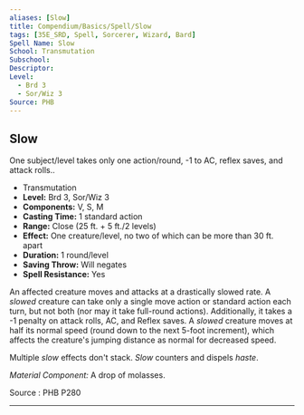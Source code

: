 ```yaml
---
aliases: [Slow]
title: Compendium/Basics/Spell/Slow
tags: [35E_SRD, Spell, Sorcerer, Wizard, Bard]
Spell Name: Slow
School: Transmutation
Subschool: 
Descriptor: 
Level:
  - Brd 3
  - Sor/Wiz 3
Source: PHB
---
```



## Slow

One subject/level takes only one action/round, -1 to AC, reflex saves, and attack rolls..

*   Transmutation
*   **Level:** Brd 3, Sor/Wiz 3
*   **Components:** V, S, M
*   **Casting Time:** 1 standard action
*   **Range:** Close (25 ft. + 5 ft./2 levels)
*   **Effect:** One creature/level, no two of which can be more than 30 ft. apart
*   **Duration:** 1 round/level
*   **Saving Throw:** Will negates
*   **Spell Resistance:** Yes

<p>An affected creature moves and attacks at a drastically slowed rate. A <i>slowed</i> creature can take only a single move action or standard action each turn, but not both (nor may it take full-round actions). Additionally, it takes a -1 penalty on attack rolls, AC, and Reflex saves. A <i>slowed</i> creature moves at half its normal speed (round down to the next 5-foot increment), which affects the creature's jumping distance as normal for decreased speed.</p><p>Multiple <i>slow</i> effects don't stack. <i>Slow</i> counters and dispels <i>haste</i>.</p><p><i>Material Component:</i> A drop of molasses.</p>

Source : PHB P280

---
